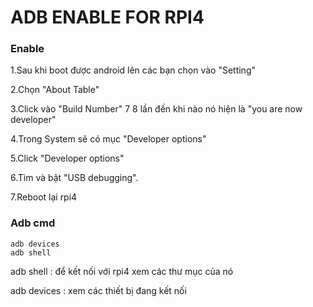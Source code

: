 # ADB ENABLE FOR RPI4

### Enable

1.Sau khi boot được android lên các bạn chọn vào "Setting" 

2.Chọn "About Table"

3.Click vào "Build Number" 7 8 lần đến khi nào nó hiện là "you are now developer"

4.Trong System sẽ có mục "Developer options"

5.Click "Developer options" 

6.Tìm và bật "USB debugging".

7.Reboot lại rpi4


### Adb cmd
```
adb devices 
adb shell 
```


adb shell : để kết nối với rpi4 xem các thư mục của nó

adb devices : xem các thiết bị đang kết nối 